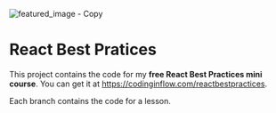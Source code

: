![featured_image - Copy](https://github.com/codinginflow/react-best-practices/assets/52977034/712f1549-6b2e-409e-849f-bca1a7ce81c1)

# React Best Pratices

This project contains the code for my **free React Best Practices mini course**. You can get it at https://codinginflow.com/reactbestpractices.

Each branch contains the code for a lesson.
